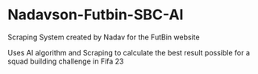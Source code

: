 # Nadavson-Futbin-SBC-AI
Scraping System created by Nadav for the FutBin website

Uses AI algorithm and Scraping to calculate the best result possible for a squad building challenge in Fifa 23
